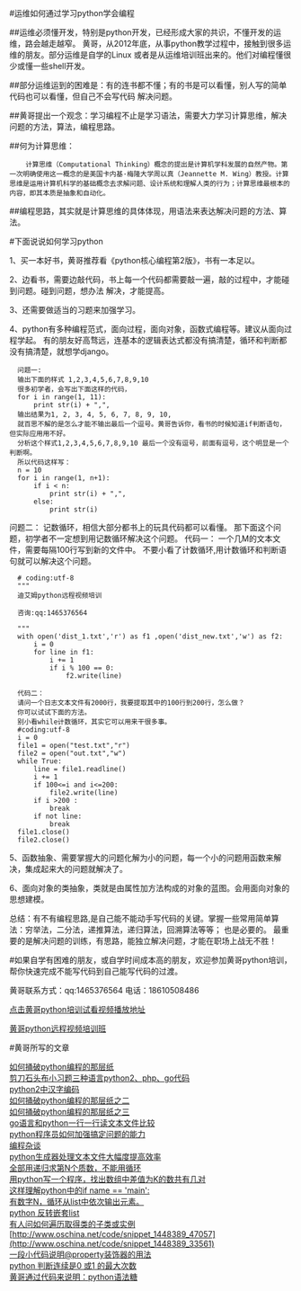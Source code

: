 #运维如何通过学习python学会编程

##运维必须懂开发，特别是python开发，已经形成大家的共识，不懂开发的运维，路会越走越窄。
黄哥，从2012年底，从事python教学过程中，接触到很多运维的朋友。部分运维是自学的Linux
或者是从运维培训班出来的。他们对编程懂很少或懂一些shell开发。

##部分运维运到的困难是：有的连书都不懂；有的书是可以看懂，别人写的简单代码也可以看懂，但自己不会写代码
解决问题。

##黄哥提出一个观念：学习编程不止是学习语法，需要大力学习计算思维，解决问题的方法，算法，编程思路。

##何为计算思维：

        计算思维（Computational Thinking）概念的提出是计算机学科发展的自然产物。第一次明确使用这一概念的是美国卡内基·梅隆大学周以真（Jeannette M. Wing）教授。计算思维是运用计算机科学的基础概念去求解问题、设计系统和理解人类的行为；计算思维最根本的内容，即其本质是抽象和自动化。

##编程思路，其实就是计算思维的具体体现，用语法来表达解决问题的方法、算法。

#下面说说如何学习python

1、买一本好书，黄哥推荐看《python核心编程第2版》，书有一本足以。

2、边看书，需要边敲代码，书上每一个代码都需要敲一遍，敲的过程中，才能碰到问题。碰到问题，想办法
   解决，才能提高。

3、还需要做适当的习题来加强学习。

4、python有多种编程范式，面向过程，面向对象，函数式编程等。建议从面向过程学起。
  有的朋友好高骛远，连基本的逻辑表达式都没有搞清楚，循环和判断都没有搞清楚，就想学django。

      问题一:
      输出下面的样式 1,2,3,4,5,6,7,8,9,10
      很多初学者，会写出下面这样的代码，
      for i in range(1, 11):
          print str(i) + ",",
      输出结果为1, 2, 3, 4, 5, 6, 7, 8, 9, 10,
      就百思不解的是怎么才能不输出最后一个逗号。黄哥告诉你，看书的时候知道if判断语句，但实际应用用不好。
      分析这个样式1,2,3,4,5,6,7,8,9,10 最后一个没有逗号，前面有逗号，这个明显是一个判断啊。
      所以代码这样写：
      n = 10
      for i in range(1, n+1):
          if i < n:
              print str(i) + ",",
          else:
              print str(i)

  问题二：
  记数循环，相信大部分都书上的玩具代码都可以看懂。
  那下面这个问题，初学者不一定想到用记数循环解决这个问题。
  代码一：
一个几M的文本文件，需要每隔100行写到新的文件中。
不要小看了计数循环,用计数循环和判断语句就可以解决这个问题。

      # coding:utf-8
      """
      迪艾姆python远程视频培训

      咨询:qq:1465376564

      """
      with open('dist_1.txt','r') as f1 ,open('dist_new.txt','w') as f2:
          i = 0
          for line in f1:
              i += 1
              if i % 100 == 0:
                  f2.write(line)

      代码二：
      请问一个日志文本文件有2000行，我要提取其中的100行到200行，怎么做？
      你可以试试下面的方法。
      别小看while计数循环，其实它可以用来干很多事。
      #coding:utf-8
      i = 0
      file1 = open("test.txt","r")
      file2 = open("out.txt","w")
      while True:
          line = file1.readline()
          i += 1
          if 100<=i and i<=200:
              file2.write(line)
          if i >200 :
              break
          if not line:
              break
      file1.close()
      file2.close()

5、函数抽象、需要掌握大的问题化解为小的问题，每一个小的问题用函数来解决，集成起来大的问题就解决了。

6、面向对象的类抽象，类就是由属性加方法构成的对象的蓝图。会用面向对象的思想建模。

总结：有不有编程思路,是自己能不能动手写代码的关键。掌握一些常用简单算法：穷举法，二分法，递推算法，递归算法，回溯算法等等；
     也是必要的。
     最重要的是解决问题的训练，有思路，能独立解决问题，才能在职场上战无不胜！

#如果自学有困难的朋友，或自学时间成本高的朋友，欢迎参加黄哥python培训，帮你快速完成不能写代码到自己能写代码的过渡。

黄哥联系方式：qq:1465376564 电话：18610508486

[点击黄哥python培训试看视频播放地址](https://github.com/pythonpeixun/article/blob/master/python_shiping.md)

[黄哥python远程视频培训班](https://github.com/pythonpeixun/article/blob/master/index.md)  


#黄哥所写的文章

[如何捅破python编程的那层纸](https://github.com/pythonpeixun/article/blob/master/pythonstudy.md)  
[剪刀石头布小习题三种语言python2、php、go代码](https://github.com/pythonpeixun/article/blob/master/jdstb.md)  
[python2中汉字编码](https://github.com/pythonpeixun/article/blob/master/python_bianma.md)  
[如何捅破python编程的那层纸之二](https://github.com/pythonpeixun/article/blob/master/pythonstudy2.md)  
[如何捅破python编程的那层纸之三](https://github.com/pythonpeixun/article/blob/master/pythonstudy3.md)  
[go语言和python一行一行读文本文件比较](https://github.com/pythonpeixun/article/blob/master/goandpython.md)  
[python程序员如何加强搞定问题的能力](https://github.com/pythonpeixun/article/blob/master/python/about_problem_slove.md)  
[编程杂谈](https://github.com/pythonpeixun/article/blob/master/python/about_string.md)  
[python生成器处理文本文件大幅度提高效率](https://github.com/pythonpeixun/article/blob/master/python/python_file_yield.md)  
[全部用递归求第N个质数，不能用循环](https://github.com/pythonpeixun/article/blob/master/python/python_recursive_prime.md)  
[用python写一个程序，找出数组中差值为K的数共有几对](https://github.com/pythonpeixun/article/blob/master/python/python_answer_array.md)  
[这样理解python中的if name == 'main':](https://github.com/pythonpeixun/article/blob/master/python/python_main.md)  
[有数字N，循环从list中依次输出元素。](https://github.com/pythonpeixun/article/blob/master/python/echo_one_by_one.md)  
[python 反转嵌套list](http://www.oschina.net/code/snippet_1448389_53155)  
[有人问如何遍历取得类的子类或实例](http://www.oschina.net/code/snippet_1448389_47057)  
[http://www.oschina.net/code/snippet_1448389_47057](http://www.oschina.net/code/snippet_1448389_33561)  
[一段小代码说明@property装饰器的用法](http://my.oschina.net/pythonpeixun/blog/382586)  
[python 判断连续是0 或1 的最大次数](http://my.oschina.net/pythonpeixun/blog/380293)  
[黄哥通过代码来说明：python语法糖](http://my.oschina.net/pythonpeixun/blog/529801)  
